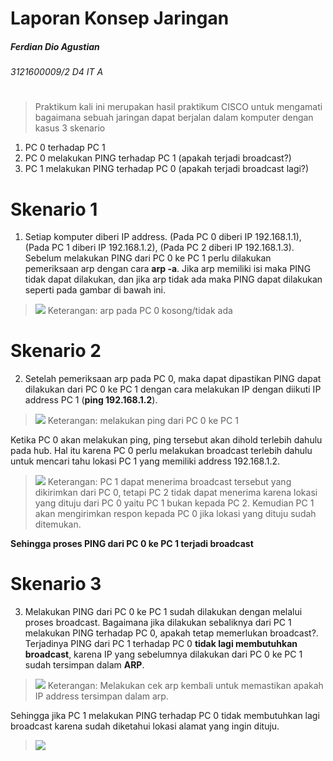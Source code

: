 # Laporan Konsep Jaringan
##### Ferdian Dio Agustian
###### 3121600009/2 D4 IT A

#
> Praktikum kali ini merupakan hasil praktikum CISCO untuk mengamati bagaimana sebuah jaringan dapat berjalan dalam komputer dengan kasus 3 skenario
1. PC 0 terhadap PC 1
2. PC 0 melakukan PING terhadap PC 1 (apakah terjadi broadcast?)
3. PC 1 melakukan PING terhadap PC 0 (apakah terjadi broadcast lagi?)



# Skenario 1

1. Setiap komputer diberi IP address. (Pada PC 0 diberi IP 192.168.1.1), (Pada PC 1 diberi IP 192.168.1.2), (Pada PC 2 diberi IP 192.168.1.3). Sebelum melakukan PING dari PC 0 ke PC 1 perlu dilakukan pemeriksaan arp dengan cara **arp -a**. Jika arp memiliki isi maka PING tidak dapat dilakukan, dan jika arp tidak ada maka PING dapat dilakukan seperti pada gambar di bawah ini.

>![](https://i.postimg.cc/fRLTprDV/Screenshot-2022-09-11-202337.png)
Keterangan: arp pada PC 0 kosong/tidak ada

# Skenario 2
2. Setelah pemeriksaan arp pada PC 0, maka dapat dipastikan PING dapat dilakukan dari PC 0 ke PC 1 dengan cara melakukan IP dengan diikuti IP address PC 1 (**ping 192.168.1.2**).
>![](https://i.postimg.cc/rpGVrX9Y/Screenshot-2022-09-11-203217.png)
Keterangan: melakukan ping dari PC 0 ke PC 1

Ketika PC 0 akan melakukan ping, ping tersebut akan dihold terlebih dahulu pada hub. Hal itu karena PC 0 perlu melakukan broadcast terlebih dahulu untuk mencari tahu lokasi PC 1 yang memiliki address 192.168.1.2.
>![](https://i.postimg.cc/g2tzyH93/Screenshot-2022-09-11-204003.png)
Keterangan: PC 1 dapat menerima broadcast tersebut yang dikirimkan dari PC 0, tetapi PC 2 tidak dapat menerima karena lokasi yang dituju dari PC 0 yaitu PC 1 bukan kepada PC 2. Kemudian PC 1 akan mengirimkan respon kepada PC 0 jika lokasi yang dituju sudah ditemukan.

**Sehingga proses PING dari PC 0 ke PC 1 terjadi broadcast**

# Skenario 3
3. Melakukan PING dari PC 0 ke PC 1 sudah dilakukan dengan melalui proses broadcast. Bagaimana jika dilakukan sebaliknya dari PC 1 melakukan PING terhadap PC 0, apakah tetap memerlukan broadcast?. Terjadinya PING dari PC 1 terhadap PC 0 **tidak lagi membutuhkan broadcast**, karena IP yang sebelumnya dilakukan dari PC 0 ke PC 1 sudah tersimpan dalam **ARP**.
>![](https://i.postimg.cc/Cx8ZK2nz/Screenshot-2022-09-11-205148.png)
Keterangan: Melakukan cek arp kembali untuk memastikan apakah IP address tersimpan dalam arp.

Sehingga jika PC 1 melakukan PING terhadap PC 0 tidak membutuhkan lagi broadcast karena sudah diketahui lokasi alamat yang ingin dituju.
>![](https://i.postimg.cc/wTdQHDG5/Screenshot-2022-09-11-204633.png)

